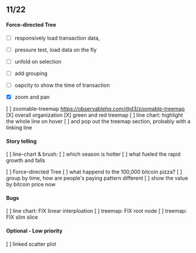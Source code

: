 ## 11/22

#### Force-directed Tree
- [ ] responsively load transaction data,
 - [ ] pressure test, load data on the fly
 - [ ] unfold on selection
 - [ ] add grouping
 - [ ] oapcity to show the time of transaction 
 - [x] zoom and pan 


[ ] zoomable-treemap
  https://observablehq.com/@d3/zoomable-treemap
[X] overall organization
[X] green and red treemap
[ ] line chart: highlight the whole line on hover 
    [ ] and pop out the treemap section, probably with a linking line 

#### Story telling 
[ ] line-chart & brush: 
    [ ] which season is hotter
    [ ] what fueled the rapid growth and falls   

[ ] Force-directed Tree
  [ ] what happend to the 100,000 bitcoin pizza?
  [ ] group by time, how are people's paying pattern different 
  [ ] show the value by bitcoin price now 

#### Bugs
[ ] line chart: FIX linear interploation 
[ ] treemap: FIX root node
[ ] treemap: FIX slim slice 


#### Optional - Low priority

[ ] linked scatter plot